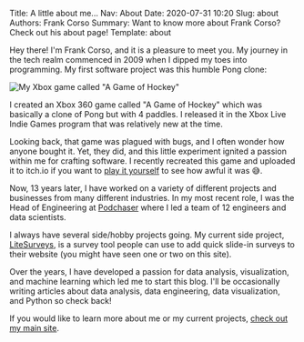 Title: A little about me...
Nav: About
Date: 2020-07-31 10:20
Slug: about
Authors: Frank Corso
Summary: Want to know more about Frank Corso? Check out his about page!
Template: about

Hey there! I'm Frank Corso, and it is a pleasure to meet you. My journey in the tech realm commenced in 2009 when I dipped my toes into programming. My first software project was this humble Pong clone:

![My Xbox game called "A Game of Hockey"]({static}/images/a-game-of-hockey-vasculus.jpg)

I created an Xbox 360 game called "A Game of Hockey" which was basically a clone of Pong but with 4 paddles. I released it in the Xbox Live Indie Games program that was relatively new at the time.

Looking back, that game was plagued with bugs, and I often wonder how anyone bought it. Yet, they did, and this little experiment ignited a passion within me for crafting software. I recently recreated this game and uploaded it to itch.io if you want to [play it yourself](https://whiviostudios.itch.io/a-game-of-hockey) to see how awful it was 😅.

Now, 13 years later, I have worked on a variety of different projects and businesses from many different industries. In my most recent role, I was the Head of Engineering at [Podchaser](https://podchaser.com) where I led a team of 12 engineers and data scientists.

I always have several side/hobby projects going. My current side project, [LiteSurveys](https://litesurveys.com/), is a survey tool people can use to add quick slide-in surveys to their website (you might have seen one or two on this site).

Over the years, I have developed a passion for data analysis, visualization, and machine learning which led me to start this blog. I'll be occasionally writing articles about data analysis, data engineering, data visualization, and Python so check back!

If you would like to learn more about me or my current projects, [check out my main site](https://frankcorso.me).
